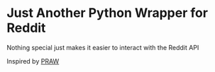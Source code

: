 # Just Another Python Wrapper for Reddit

Nothing special just makes it easier to interact with the Reddit API

Inspired by [PRAW](https://github.com/praw-dev/praw)
